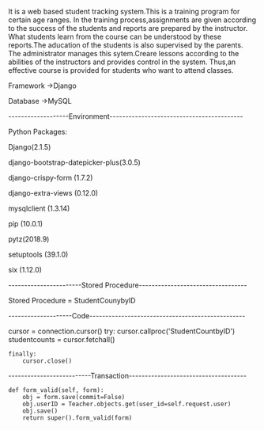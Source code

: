 It is a web based student tracking system.This is a training program for certain age ranges.
In the training process,assignments are given according to the success of the students and reports are prepared by the instructor.
What students learn from the course can be understood by these reports.The aducation of the students is also supervised by the parents.
The administrator manages this sytem.Creare lessons according to the abilities of the instructors and provides control in the system.
Thus,an effective course is provided for students who want to attend classes.

Framework ->Django

Database ->MySQL

-------------------Environment------------------------------------------

Python Packages:

Django(2.1.5)

django-bootstrap-datepicker-plus(3.0.5)

django-crispy-form (1.7.2)

django-extra-views (0.12.0)

mysqlclient (1.3.14)

pip	(10.0.1)

pytz(2018.9)

setuptools	(39.1.0)

six	(1.12.0)

-----------------------Stored Procedure----------------------------------

Stored Procedure = StudentCounybyID

--------------------Code-------------------------------------------------

 cursor = connection.cursor()
    try:
        cursor.callproc('StudentCountbyID')
        studentcounts = cursor.fetchall()

    finally:
        cursor.close()

--------------------------Transaction-------------------------------------

    def form_valid(self, form): 
        obj = form.save(commit=False)
        obj.userID = Teacher.objects.get(user_id=self.request.user)
        obj.save()
        return super().form_valid(form)
